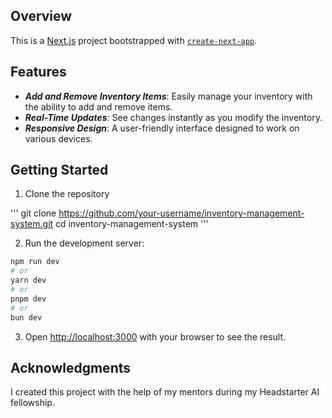 ## Overview 
This is a [Next.js](https://nextjs.org/) project bootstrapped with [`create-next-app`](https://github.com/vercel/next.js/tree/canary/packages/create-next-app).

## Features

- ***Add and Remove Inventory Items***: Easily manage your inventory with the ability to add and remove items.
- ***Real-Time Updates***: See changes instantly as you modify the inventory.
- ***Responsive Design***: A user-friendly interface designed to work on various devices.

## Getting Started

1. Clone the repository

'''
git clone https://github.com/your-username/inventory-management-system.git
cd inventory-management-system
'''

2. Run the development server:

```bash
npm run dev
# or
yarn dev
# or
pnpm dev
# or
bun dev
```

3. Open [http://localhost:3000](http://localhost:3000) with your browser to see the result.

## Acknowledgments

I created this project with the help of my mentors during my Headstarter AI fellowship. 



